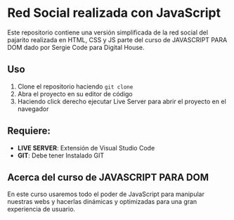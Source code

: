 # Red Social realizada con JavaScript

Este repositorio contiene una versión simplificada de la red social del pajarito realizada en HTML, CSS y JS parte del curso de JAVASCRIPT PARA DOM dado por Sergie Code para Digital House.

## Uso

1.  Clone el repositorio haciendo `git clone `
2.  Abra el proyecto en su editor de código
3.  Haciendo click derecho ejecutar Live Server para abrir el proyecto en el navegador

## Requiere:

- **LIVE SERVER**: Extensión de Visual Studio Code
- **GIT**: Debe tener Instalado GIT

## Acerca del curso de JAVASCRIPT PARA DOM

En este curso usaremos todo el poder de JavaScript para manipular nuestras webs y hacerlas dinámicas y optimizadas para una gran experiencia de usuario.
